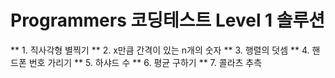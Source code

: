 # Programmers 코딩테스트 Level 1 솔루션

** 1. 직사각형 별찍기
** 2. x만큼 간격이 있는 n개의 숫자
** 3. 행렬의 덧셈
** 4. 핸드폰 번호 가리기
** 5. 하샤드 수
** 6. 평균 구하기
** 7. 콜라츠 추측
